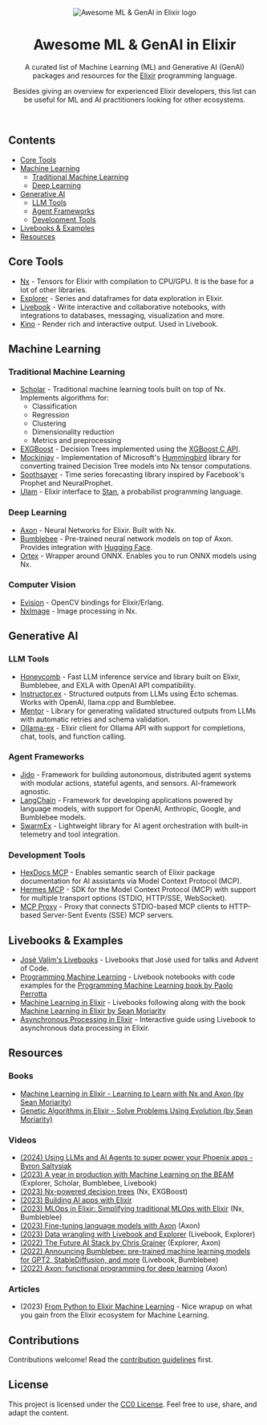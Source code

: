 <div align="center">
  
![Awesome ML & GenAI in Elixir logo](https://github.com/user-attachments/assets/19fc503d-1123-4785-b5b2-570b0377c4ba)

# Awesome ML & GenAI in Elixir

A curated list of Machine Learning (ML) and Generative AI (GenAI) packages and resources for the [Elixir](https://elixir-lang.org/) programming language.

Besides giving an overview for experienced Elixir developers, this list can be useful for ML and AI practitioners looking for other ecosystems.

</div>
<br />

## Contents

- [Core Tools](#core-tools)
- [Machine Learning](#machine-learning)
  - [Traditional Machine Learning](#traditional-machine-learning)
  - [Deep Learning](#deep-learning)
- [Generative AI](#generative-ai)
  - [LLM Tools](#llm-tools)
  - [Agent Frameworks](#agent-frameworks)
  - [Development Tools](#development-tools)
- [Livebooks & Examples](#livebooks--examples)
- [Resources](#resources)

## Core Tools

- [Nx](https://github.com/elixir-nx/nx) - Tensors for Elixir with compilation to CPU/GPU. It is the base for a lot of other libraries.
- [Explorer](https://github.com/elixir-explorer/explorer) - Series and dataframes for data exploration in Elixir.
- [Livebook](https://livebook.dev/) - Write interactive and collaborative notebooks, with integrations to databases, messaging, visualization and more.
- [Kino](https://github.com/livebook-dev/kino) - Render rich and interactive output. Used in Livebook.

## Machine Learning

### Traditional Machine Learning

- [Scholar](https://github.com/elixir-nx/scholar) - Traditional machine learning tools built on top of Nx. Implements algorithms for:
  - Classification
  - Regression
  - Clustering
  - Dimensionality reduction
  - Metrics and preprocessing
- [EXGBoost](https://github.com/acalejos/exgboost) - Decision Trees implemented using the [XGBoost C API](https://xgboost.readthedocs.io/en/latest/c.html).
- [Mockinjay](https://github.com/acalejos/mockingjay) - Implementation of Microsoft's [Hummingbird](https://github.com/microsoft/hummingbird) library for converting trained Decision Tree models into Nx tensor computations.
- [Soothsayer](https://github.com/georgeguimaraes/soothsayer) - Time series forecasting library inspired by Facebook's Prophet and NeuralProphet.
- [Ulam](https://github.com/tmbb/ulam_ex) - Elixir interface to [Stan](https://mc-stan.org/), a probabilist programming language.

### Deep Learning

- [Axon](https://github.com/elixir-nx/axon) - Neural Networks for Elixir. Built with Nx.
- [Bumblebee](https://github.com/elixir-nx/bumblebee) - Pre-trained neural network models on top of Axon. Provides integration with [Hugging Face](https://huggingface.co/).
- [Ortex](https://github.com/elixir-nx/ortex) - Wrapper around ONNX. Enables you to run ONNX models using Nx.

### Computer Vision

- [Evision](https://github.com/cocoa-xu/evision) - OpenCV bindings for Elixir/Erlang.
- [NxImage](https://github.com/elixir-nx/nx_image) - Image processing in Nx.

## Generative AI

### LLM Tools
- [Honeycomb](https://github.com/seanmor5/honeycomb) - Fast LLM inference service and library built on Elixir, Bumblebee, and EXLA with OpenAI API compatibility.
- [Instructor.ex](https://github.com/thmsmlr/instructor_ex) - Structured outputs from LLMs using Ecto schemas. Works with OpenAI, llama.cpp and Bumblebee.
- [Mentor](https://github.com/zoedsoupe/mentor) - Library for generating validated structured outputs from LLMs with automatic retries and schema validation.
- [Ollama-ex](https://github.com/lebrunel/ollama-ex) - Elixir client for Ollama API with support for completions, chat, tools, and function calling.

### Agent Frameworks
- [Jido](https://github.com/agentjido/jido) - Framework for building autonomous, distributed agent systems with modular actions, stateful agents, and sensors. AI-framework agnostic.
- [LangChain](https://github.com/brainlid/langchain) - Framework for developing applications powered by language models, with support for OpenAI, Anthropic, Google, and Bumblebee models.
- [SwarmEx](https://github.com/nrrso/swarm_ex) - Lightweight library for AI agent orchestration with built-in telemetry and tool integration.

### Development Tools
- [HexDocs MCP](https://github.com/bradleygolden/hexdocs-mcp) - Enables semantic search of Elixir package documentation for AI assistants via Model Context Protocol (MCP).
- [Hermes MCP](https://github.com/cloudwalk/hermes-mcp) - SDK for the Model Context Protocol (MCP) with support for multiple transport options (STDIO, HTTP/SSE, WebSocket).
- [MCP Proxy](https://github.com/tidewave-ai/mcp_proxy_elixir) - Proxy that connects STDIO-based MCP clients to HTTP-based Server-Sent Events (SSE) MCP servers.


## Livebooks & Examples

- [José Valim's Livebooks](https://github.com/josevalim/livebooks) - Livebooks that José used for talks and Advent of Code.
- [Programming Machine Learning](https://github.com/nickgnd/programming-machine-learning-livebooks) - Livebook notebooks with code examples for the [Programming Machine Learning book by Paolo Perrotta](https://pragprog.com/titles/pplearn/programming-machine-learning/)
- [Machine Learning in Elixir](https://github.com/charlieroth/machine-learning-in-elixir) - Livebooks following along with the book [Machine Learning in Elixir by Sean Moriarity](https://pragprog.com/titles/smelixir/machine-learning-in-elixir/)
- [Asynchronous Processing in Elixir](https://github.com/whatyouhide/guide_async_processing_in_elixir) - Interactive guide using Livebook to asynchronous data processing in Elixir.

## Resources

### Books

- [Machine Learning in Elixir - Learning to Learn with Nx and Axon (by Sean Moriarity)](https://pragprog.com/titles/smelixir/machine-learning-in-elixir/)
- [Genetic Algorithms in Elixir - Solve Problems Using Evolution (by Sean Moriarity)](https://pragprog.com/titles/smgaelixir/genetic-algorithms-in-elixir/)

### Videos

- [(2024) Using LLMs and AI Agents to super power your Phoenix apps - Byron Saltysiak](https://www.youtube.com/watch?v=Hnpt2zv0rVw)
- [(2023) A year in production with Machine Learning on the BEAM](https://www.youtube.com/watch?v=HP86Svk4hzI) (Explorer, Scholar, Bumblebee, Livebook)
- [(2023) Nx-powered decision trees](https://www.youtube.com/watch?v=rbmviKT6HkU) (Nx, EXGBoost)
- [(2023) Building AI apps with Elixir](https://www.youtube.com/watch?v=TfZI5-oQSqI)
- [(2023) MLOps in Elixir: Simplifying traditional MLOps with Elixir](https://www.youtube.com/watch?v=6aVnwj8WQq4) (Nx, Bumbleblee)
- [(2023) Fine-tuning language models with Axon](https://www.youtube.com/watch?v=-iZIZHgHa5M) (Axon)
- [(2023) Data wrangling with Livebook and Explorer](https://www.youtube.com/watch?v=U6nuPjyAUPw) (Livebook, Explorer)
- [(2022) The Future AI Stack by Chris Grainer](https://www.youtube.com/watch?v=Y2Nr4dNu6hI) (Explorer, Axon)
- [(2022) Announcing Bumblebee: pre-trained machine learning models for GPT2, StableDiffusion, and more](https://www.youtube.com/watch?v=g3oyh3g1AtQ) (Livebook, Bumblebee)
- [(2022) Axon: functional programming for deep learning](https://www.youtube.com/watch?v=NWXSiZ-vi-o) (Axon)

### Articles

- (2023) [From Python to Elixir Machine Learning](https://www.thestackcanary.com/from-python-pytorch-to-elixir-nx/) - Nice wrapup on what you gain from the Elixir ecosystem for Machine Learning.

## Contributions

Contributions welcome! Read the [contribution guidelines](contributing.md) first.

## License

This project is licensed under the [CC0 License](LICENSE.md). Feel free to use, share, and adapt the content.
